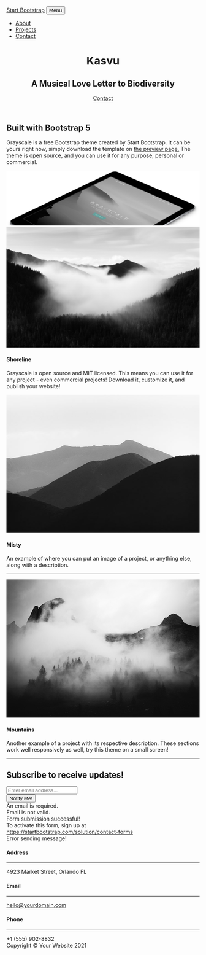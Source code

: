 <!DOCTYPE html>
<html lang="en">
    <head>
        <meta charset="utf-8" />
        <meta name="viewport" content="width=device-width, initial-scale=1, shrink-to-fit=no" />
        <meta name="description" content="" />
        <meta name="author" content="" />
        <title>Kasvu - a Musical Love Letter to Biodiversity</title>
        <link rel="icon" type="image/x-icon" href="assets/favicon.ico" />
        <!-- Font Awesome icons (free version)-->
        <script src="https://use.fontawesome.com/releases/v5.15.4/js/all.js" crossorigin="anonymous"></script>
        <!-- Google fonts-->
        <link href="https://fonts.googleapis.com/css?family=Varela+Round" rel="stylesheet" />
        <link href="https://fonts.googleapis.com/css?family=Nunito:200,200i,300,300i,400,400i,600,600i,700,700i,800,800i,900,900i" rel="stylesheet" />
        <!-- Core theme CSS (includes Bootstrap)-->
        <link href="css/styles.css" rel="stylesheet" />
    </head>
    <body id="page-top">
        <!-- Navigation-->
        <nav class="navbar navbar-expand-lg navbar-light fixed-top" id="mainNav">
            <div class="container px-4 px-lg-5">
                <a class="navbar-brand" href="#page-top">Start Bootstrap</a>
                <button class="navbar-toggler navbar-toggler-right" type="button" data-bs-toggle="collapse" data-bs-target="#navbarResponsive" aria-controls="navbarResponsive" aria-expanded="false" aria-label="Toggle navigation">
                    Menu
                    <i class="fas fa-bars"></i>
                </button>
                <div class="collapse navbar-collapse" id="navbarResponsive">
                    <ul class="navbar-nav ms-auto">
                        <li class="nav-item"><a class="nav-link" href="#about">About</a></li>
                        <li class="nav-item"><a class="nav-link" href="#projects">Projects</a></li>
                        <li class="nav-item"><a class="nav-link" href="#signup">Contact</a></li>
                    </ul>
                </div>
            </div>
        </nav>
        <!-- Masthead-->
        <header class="masthead">
            <div class="container px-4 px-lg-5 d-flex h-100 align-items-center justify-content-center">
                <div class="d-flex justify-content-center">
                    <div class="text-center">
                        <h1 class="mx-auto my-0 text-uppercase">Kasvu</h1>
                        <h2 class="text-white-50 mx-auto mt-2 mb-5">A Musical Love Letter to Biodiversity</h2>
                        <a class="btn btn-primary" href="#about">Contact</a>
                    </div>
                </div>
            </div>
        </header>
        <!-- About-->
        <section class="about-section text-center" id="about">
            <div class="container px-4 px-lg-5">
                <div class="row gx-4 gx-lg-5 justify-content-center">
                    <div class="col-lg-8">
                        <h2 class="text-white mb-4">Built with Bootstrap 5</h2>
                        <p class="text-white-50">
                            Grayscale is a free Bootstrap theme created by Start Bootstrap. It can be yours right now, simply download the template on
                            <a href="https://startbootstrap.com/theme/grayscale/">the preview page.</a>
                            The theme is open source, and you can use it for any purpose, personal or commercial.
                        </p>
                    </div>
                </div>
                <img class="img-fluid" src="assets/img/ipad.png" alt="..." />
            </div>
        </section>
        <!-- Projects-->
        <section class="projects-section bg-light" id="projects">
            <div class="container px-4 px-lg-5">
                <!-- Featured Project Row-->
                <div class="row gx-0 mb-4 mb-lg-5 align-items-center">
                    <div class="col-xl-8 col-lg-7"><img class="img-fluid mb-3 mb-lg-0" src="assets/img/bg-masthead.jpg" alt="..." /></div>
                    <div class="col-xl-4 col-lg-5">
                        <div class="featured-text text-center text-lg-left">
                            <h4>Shoreline</h4>
                            <p class="text-black-50 mb-0">Grayscale is open source and MIT licensed. This means you can use it for any project - even commercial projects! Download it, customize it, and publish your website!</p>
                        </div>
                    </div>
                </div>
                <!-- Project One Row-->
                <div class="row gx-0 mb-5 mb-lg-0 justify-content-center">
                    <div class="col-lg-6"><img class="img-fluid" src="assets/img/demo-image-01.jpg" alt="..." /></div>
                    <div class="col-lg-6">
                        <div class="bg-black text-center h-100 project">
                            <div class="d-flex h-100">
                                <div class="project-text w-100 my-auto text-center text-lg-left">
                                    <h4 class="text-white">Misty</h4>
                                    <p class="mb-0 text-white-50">An example of where you can put an image of a project, or anything else, along with a description.</p>
                                    <hr class="d-none d-lg-block mb-0 ms-0" />
                                </div>
                            </div>
                        </div>
                    </div>
                </div>
                <!-- Project Two Row-->
                <div class="row gx-0 justify-content-center">
                    <div class="col-lg-6"><img class="img-fluid" src="assets/img/demo-image-02.jpg" alt="..." /></div>
                    <div class="col-lg-6 order-lg-first">
                        <div class="bg-black text-center h-100 project">
                            <div class="d-flex h-100">
                                <div class="project-text w-100 my-auto text-center text-lg-right">
                                    <h4 class="text-white">Mountains</h4>
                                    <p class="mb-0 text-white-50">Another example of a project with its respective description. These sections work well responsively as well, try this theme on a small screen!</p>
                                    <hr class="d-none d-lg-block mb-0 me-0" />
                                </div>
                            </div>
                        </div>
                    </div>
                </div>
            </div>
        </section>
        <!-- Signup-->
        <section class="signup-section" id="signup">
            <div class="container px-4 px-lg-5">
                <div class="row gx-4 gx-lg-5">
                    <div class="col-md-10 col-lg-8 mx-auto text-center">
                        <i class="far fa-paper-plane fa-2x mb-2 text-white"></i>
                        <h2 class="text-white mb-5">Subscribe to receive updates!</h2>
                        <!-- * * * * * * * * * * * * * * *-->
                        <!-- * * SB Forms Contact Form * *-->
                        <!-- * * * * * * * * * * * * * * *-->
                        <!-- This form is pre-integrated with SB Forms.-->
                        <!-- To make this form functional, sign up at-->
                        <!-- https://startbootstrap.com/solution/contact-forms-->
                        <!-- to get an API token!-->
                        <form class="form-signup" id="contactForm" data-sb-form-api-token="API_TOKEN">
                            <!-- Email address input-->
                            <div class="row input-group-newsletter">
                                <div class="col"><input class="form-control" id="emailAddress" type="email" placeholder="Enter email address..." aria-label="Enter email address..." data-sb-validations="required,email" /></div>
                                <div class="col-auto"><button class="btn btn-primary disabled" id="submitButton" type="submit">Notify Me!</button></div>
                            </div>
                            <div class="invalid-feedback mt-2" data-sb-feedback="emailAddress:required">An email is required.</div>
                            <div class="invalid-feedback mt-2" data-sb-feedback="emailAddress:email">Email is not valid.</div>
                            <!-- Submit success message-->
                            <!---->
                            <!-- This is what your users will see when the form-->
                            <!-- has successfully submitted-->
                            <div class="d-none" id="submitSuccessMessage">
                                <div class="text-center mb-3 mt-2 text-white">
                                    <div class="fw-bolder">Form submission successful!</div>
                                    To activate this form, sign up at
                                    <br />
                                    <a href="https://startbootstrap.com/solution/contact-forms">https://startbootstrap.com/solution/contact-forms</a>
                                </div>
                            </div>
                            <!-- Submit error message-->
                            <!---->
                            <!-- This is what your users will see when there is-->
                            <!-- an error submitting the form-->
                            <div class="d-none" id="submitErrorMessage"><div class="text-center text-danger mb-3 mt-2">Error sending message!</div></div>
                        </form>
                    </div>
                </div>
            </div>
        </section>
        <!-- Contact-->
        <section class="contact-section bg-black">
            <div class="container px-4 px-lg-5">
                <div class="row gx-4 gx-lg-5">
                    <div class="col-md-4 mb-3 mb-md-0">
                        <div class="card py-4 h-100">
                            <div class="card-body text-center">
                                <i class="fas fa-map-marked-alt text-primary mb-2"></i>
                                <h4 class="text-uppercase m-0">Address</h4>
                                <hr class="my-4 mx-auto" />
                                <div class="small text-black-50">4923 Market Street, Orlando FL</div>
                            </div>
                        </div>
                    </div>
                    <div class="col-md-4 mb-3 mb-md-0">
                        <div class="card py-4 h-100">
                            <div class="card-body text-center">
                                <i class="fas fa-envelope text-primary mb-2"></i>
                                <h4 class="text-uppercase m-0">Email</h4>
                                <hr class="my-4 mx-auto" />
                                <div class="small text-black-50"><a href="#!">hello@yourdomain.com</a></div>
                            </div>
                        </div>
                    </div>
                    <div class="col-md-4 mb-3 mb-md-0">
                        <div class="card py-4 h-100">
                            <div class="card-body text-center">
                                <i class="fas fa-mobile-alt text-primary mb-2"></i>
                                <h4 class="text-uppercase m-0">Phone</h4>
                                <hr class="my-4 mx-auto" />
                                <div class="small text-black-50">+1 (555) 902-8832</div>
                            </div>
                        </div>
                    </div>
                </div>
                <div class="social d-flex justify-content-center">
                    <a class="mx-2" href="#!"><i class="fab fa-twitter"></i></a>
                    <a class="mx-2" href="#!"><i class="fab fa-facebook-f"></i></a>
                    <a class="mx-2" href="#!"><i class="fab fa-github"></i></a>
                </div>
            </div>
        </section>
        <!-- Footer-->
        <footer class="footer bg-black small text-center text-white-50"><div class="container px-4 px-lg-5">Copyright &copy; Your Website 2021</div></footer>
        <!-- Bootstrap core JS-->
        <script src="https://cdn.jsdelivr.net/npm/bootstrap@5.1.3/dist/js/bootstrap.bundle.min.js"></script>
        <!-- Core theme JS-->
        <script src="js/scripts.js"></script>
        <!-- * * * * * * * * * * * * * * * * * * * * * * * * * * * * * * * * * * * * * * * *-->
        <!-- * *                               SB Forms JS                               * *-->
        <!-- * * Activate your form at https://startbootstrap.com/solution/contact-forms * *-->
        <!-- * * * * * * * * * * * * * * * * * * * * * * * * * * * * * * * * * * * * * * * *-->
        <script src="https://cdn.startbootstrap.com/sb-forms-latest.js"></script>
    </body>
</html>
